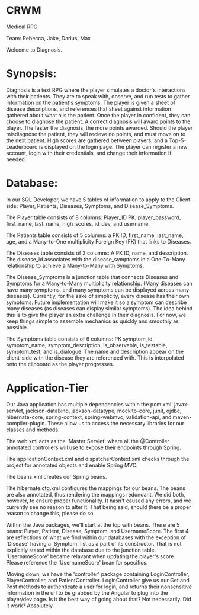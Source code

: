 # CRWM
Medical RPG

Team: Rebecca, Jake, Darius, Max

Welcome to Diagnosis.

<h1>Synopsis:</h1> 

Diagnosis is a text RPG where the player simulates a doctor's interactions with their patients. They are to speak with, observe, and run tests to gather information on the patient's symptoms. The player is given a sheet of disease descriptions, and references that sheet against information gathered about what ails the patient. Once the player in confident, they can choose to diagnose the patient. A correct diagnosis will award points to the player. The faster the diagnosis, the more points awarded. Should the player misdiagnose the patient, they will recieve no points, and must move on to the next patient. High scores are gathered between players, and a Top-5-Leaderboard is displayed on the login page. The player can register a new account, login with their credentials, and change their information if needed.

<h1>Database:</h1> 

In our SQL Developer, we have 5 tables of information to apply to the Client-side: Player, Patients, Diseases, Symptoms, and Disease_Symptoms. 

The Player table consists of 8 columns: Player_ID PK, player_password, first_name, last_name, high_scores, id_dev, and username.

The Patients table consists of 5 columns: a PK ID, first_name, last_name, age, and a Many-to-One multiplicity Foreign Key (FK) that links to Diseases. 

The Diseases table consists of 3 columns: A PK ID, name, and description. The disease_id associates with the disease_symptoms in a One-To-Many relationship to achieve a Many-to-Many with Symptoms.

The Disease_Symptoms is a junction table that connects Diseases and Symptoms for a Many-to-Many multiplicity relationship. (Many diseases can have many symptoms, and many symptoms can be displayed across many diseases). Currently, for the sake of simplicity, every disease has their own symptoms. Future implementation will make it so a symptom can describe many diseases (as diseases can display similar symptoms). The idea behind this is to give the player an extra challenge in their diagnosis. For now, we keep things simple to assemble mechanics as quickly and smoothly as possible. 

The Symptoms table consists of 6 columns: PK symptom_id, symptom_name, symptom_description, is_observable, is_testable, symptom_test, and is_dialogue. The name and description appear on the client-side with the disease they are referenced with. This is interpolated onto the clipboard as the player progresses.

<h1>Application-Tier</h1>

Our Java application has multiple dependencies within the pom.xml: javax-servlet, jackson-databind, jackson-datatype, mockito-core, junit, ojdbc, hibernate-core, spring-context, spring-webmvc, validation-api, and maven-compiler-plugin. These allow us to access the necessary libraries for our classes and methods. 

The web.xml acts as the 'Master Servlet' where all the @Controller annotated controllers will use to expose their endpoints through Spring. 

The applicationContext.xml and dispatcherContext.xml checks through the project for annotated objects and enable Spring MVC.

The beans.xml creates our Spring beans.

The hibernate.cfg.xml configures the mappings for our beans. The beans are also annotated, thus rendering the mappings redundant. We did both, however, to ensure proper functionality. It hasn't caused any errors, and we currently see no reason to alter it. That being said, should there be a proper reason to change this, please do so.

Within the Java packages, we'll start at the top with beans. There are 5 beans: Player, Patient, Disease, Symptom, and UsernameScore. The first 4 are reflections of what we find within our databases with the exception of 'Disease' having a 'Symptom' list as a part of its constructor. That is not explicitly stated within the database due to the junction table. 'UsernameScore' became relavant when updating the player's score. Please reference the 'UsernameScore' bean for specifics.

Moving down, we have the 'controller' package containing LoginController, PlayerController, and PatientController. LoginController give us our Get and Post methods to authenticate a user for login, and returns their nonsensitive information in the url to be grabbed by the Angular to plug into the player/dev page. Is it the best way of going about that? Not necessarily. Did it work? Absolutely.

